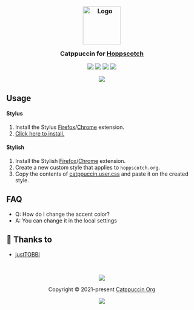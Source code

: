 <h3 align="center">
	<img src="https://raw.githubusercontent.com/catppuccin/catppuccin/main/assets/logos/exports/1544x1544_circle.png" width="100" alt="Logo"/><br/>
	<img src="https://raw.githubusercontent.com/catppuccin/catppuccin/main/assets/misc/transparent.png" height="30" width="0px"/>
	Catppuccin for <a href="https://hoppscotch.io">Hoppscotch</a>
	<img src="https://raw.githubusercontent.com/catppuccin/catppuccin/main/assets/misc/transparent.png" height="30" width="0px"/>
</h3>

<p align="center">
	<a href="https://github.com/catppuccin/hoppscotch/stargazers"><img src="https://img.shields.io/github/stars/catppuccin/hoppscotch?colorA=363a4f&colorB=b7bdf8&style=for-the-badge"></a>
	<a href="https://github.com/catppuccin/hoppscotch/issues"><img src="https://img.shields.io/github/issues/catppuccin/hoppscotch?colorA=363a4f&colorB=f5a97f&style=for-the-badge"></a>
	<a href="https://github.com/catppuccin/hoppscotch/contributors"><img src="https://img.shields.io/github/contributors/catppuccin/hoppscotch?colorA=363a4f&colorB=a6da95&style=for-the-badge"></a>
	<a href="https://github.com/catppuccin/hoppscotch/main/catppuccin.user.css"><img src="https://img.shields.io/badge/stylus-install-cba6f7?colorA=363a4f&style=for-the-badge"></a>
</p>

<p align="center">
	<img src="assets/hoppscotch-screenshot.webp"/>
</p>

## Usage

#### Stylus

1. Install the Stylus [Firefox](https://addons.mozilla.org/en-GB/firefox/addon/styl-us/)/[Chrome](https://chrome.google.com/webstore/detail/stylus/clngdbkpkpeebahjckkjfobafhncgmne) extension.
2. [Click here to install.](https://github.com/catppuccin/hoppscotch/raw/main/catppuccin.user.css)

#### Stylish

1. Install the Stylish [Firefox](https://addons.mozilla.org/en-GB/firefox/addon/stylish/)/[Chrome](https://chrome.google.com/webstore/detail/stylish-custom-themes-for/fjnbnpbmkenffdnngjfgmeleoegfcffe) extension.
2. Create a new custom style that applies to `hoppscotch.org`.
3. Copy the contents of [catppuccin.user.css](catppuccin.user.css) and paste it on the created style.


## FAQ

- Q: How do I change the accent color?
- A: You can change it in the local settings

## 💝 Thanks to

- [justTOBBI](https://github.com/justTOBBI)

&nbsp;

<p align="center">
	<img src="https://raw.githubusercontent.com/catppuccin/catppuccin/main/assets/footers/gray0_ctp_on_line.svg?sanitize=true" />
</p>

<p align="center">
	Copyright &copy; 2021-present <a href="https://github.com/catppuccin" target="_blank">Catppuccin Org</a>
</p>

<p align="center">
	<a href="https://github.com/catppuccin/catppuccin/blob/main/LICENSE"><img src="https://img.shields.io/static/v1.svg?style=for-the-badge&label=License&message=MIT&logoColor=d9e0ee&colorA=363a4f&colorB=b7bdf8"/></a>
</p>
